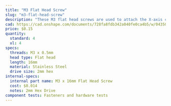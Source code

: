 ```yaml
---
title: "M3 Flat Head Screw"
slug: "m3-flat-head-screw"
description: "These M3 flat head screws are used to attach the X-axis cable carrier to the cable carrier mounts."
cad: https://cad.onshape.com/documents/728fa8fdb342a040fe0ca4b5/w/0435033a7c78b02e71d0f721/e/01cb9d3be18daeb5d70f98c8?configuration=List_YKjXAAFu4Lxt14%3DDefault&renderMode=0&uiState=6255c58646b4a5023f0a81c7
price: $0.15
quantity:
  standard: 4
  xl: 4
specs:
  threads: M3 x 0.5mm
  head type: Flat head
  length: 16mm
  material: Stainless Steel
  drive size: 2mm hex
internal-specs:
  internal part name: M3 x 16mm Flat Head Screw
  cost: $0.014
  notes: 2mm Hex Drive
component tests: Fasteners and hardware tests
---
```

